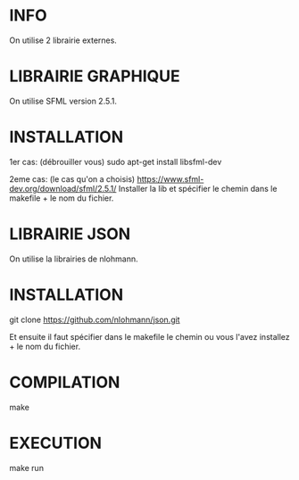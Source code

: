 # INFO

On utilise 2 librairie externes.

# LIBRAIRIE GRAPHIQUE

On utilise SFML version 2.5.1.

# INSTALLATION

1er cas: (débrouiller vous)
sudo apt-get install libsfml-dev

2eme cas: (le cas qu'on a choisis)
https://www.sfml-dev.org/download/sfml/2.5.1/
Installer la lib et spécifier le chemin dans le makefile + le nom du 
fichier.

# LIBRAIRIE JSON

On utilise la librairies de nlohmann.

# INSTALLATION

git clone https://github.com/nlohmann/json.git

Et ensuite il faut spécifier dans le makefile le chemin ou vous l'avez 
installez + le nom du fichier.

# COMPILATION

make

# EXECUTION

make run
